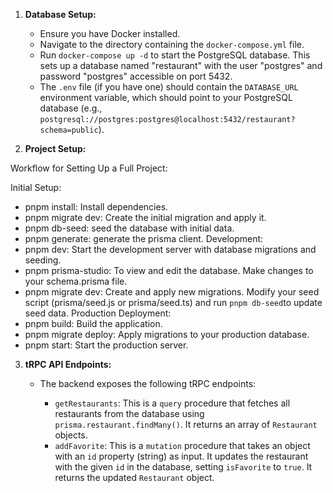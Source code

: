 1.  **Database Setup:**

    *   Ensure you have Docker installed.
    *   Navigate to the directory containing the `docker-compose.yml` file.
    *   Run `docker-compose up -d` to start the PostgreSQL database. This sets up a database named "restaurant" with the user "postgres" and password "postgres" accessible on port 5432.
    *   The `.env` file (if you have one) should contain the `DATABASE_URL` environment variable, which should point to your PostgreSQL database (e.g., `postgresql://postgres:postgres@localhost:5432/restaurant?schema=public`).

2.  **Project Setup:**

Workflow for Setting Up a Full Project:

Initial Setup:
- pnpm install: Install dependencies.
- pnpm migrate dev: Create the initial migration and apply it.
- pnpm db-seed: seed the database with initial data.
- pnpm generate: generate the prisma client.
Development:
- pnpm dev: Start the development server with database migrations and seeding.
- pnpm prisma-studio: To view and edit the database.
Make changes to your schema.prisma file.
- pnpm migrate dev: Create and apply new migrations.
Modify your seed script (prisma/seed.js or prisma/seed.ts) and run `pnpm db-seed`to update seed data.
Production Deployment:
- pnpm build: Build the application.
- pnpm migrate deploy: Apply migrations to your production database.
- pnpm start: Start the production server.

3.  **tRPC API Endpoints:**

    *   The backend exposes the following tRPC endpoints:

        *   `getRestaurants`: This is a `query` procedure that fetches all restaurants from the database using `prisma.restaurant.findMany()`. It returns an array of `Restaurant` objects.
        *   `addFavorite`: This is a `mutation` procedure that takes an object with an `id` property (string) as input. It updates the restaurant with the given `id` in the database, setting `isFavorite` to `true`. It returns the updated `Restaurant` object.
